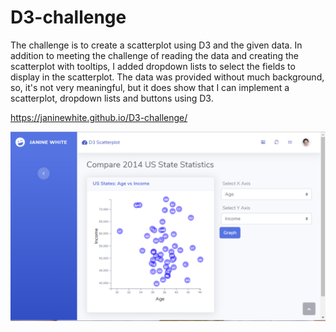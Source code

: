 # D3-challenge

The challenge is to create a scatterplot using D3 and the given data.  In addition to meeting the challenge of reading the data and creating the scatterplot with tooltips, I added dropdown lists to select the fields to display in the scatterplot.  The data was provided without much background, so, it's not very meaningful, but it does show that I can implement a scatterplot, dropdown lists and buttons using D3.

https://janinewhite.github.io/D3-challenge/

![Preview](https://github.com/janinewhite/D3-challenge/blob/master/assets/img/Preview.png)
